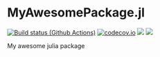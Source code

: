 # MyAwesomePackage.jl

[![Build status (Github Actions)](https://github.com/sgibbs409/MyAwesomePackage.jl/workflows/CI/badge.svg)](https://github.com/sgibbs409/MyAwesomePackage.jl/actions)
[![codecov.io](http://codecov.io/github/sgibbs409/MyAwesomePackage.jl/coverage.svg?branch=main)](http://codecov.io/github/sgibbs409/MyAwesomePackage.jl?branch=main)
[![](https://img.shields.io/badge/docs-stable-blue.svg)](https://sgibbs409.github.io/MyAwesomePackage.jl/stable)
[![](https://img.shields.io/badge/docs-dev-blue.svg)](https://sgibbs409.github.io/MyAwesomePackage.jl/dev)

My awesome julia package

